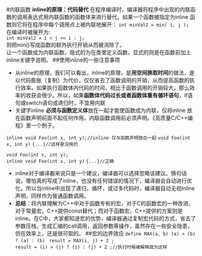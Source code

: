 #内联函数
**inline的原理：代码替代**
在程序编译时，编译器将程序中出现的内联函数的调用表达式用内联函数的函数体来进行替代。如果一个函数被指定为inline 函数则它将在程序中每个调用点上被内联地展开：
`int minVal2 = min( i, j );`   
在编译时被展开为:   
`int minVal2 = i < j << i : j;`   
则把min()写成函数的额外执行开销从而被消除了。   
让一个函数成为内联函数，隐式的为在类里定义函数，显式的则是在函数前加上inline关键字说明。
##使用inline的一些注意事项
* 从inline的原理，我们可以看出，inline的原理，是**用空间换取时间**的做法，是以代码膨胀（复制）为代价，仅仅省去了函数调用的开销，从而提高函数的执行效率。如果执行函数体内代码的时间，相比于函数调用的开销较大，那么效率的收获会很少。所以，如果**函数体代码过长或者函数体重有循环语句**，if语句或switch语句或递归时，不宜用内联      
* 关键字inline **必须与函数定义体**放在一起才能使函数成为内联，仅将inline 放在函数声明前面不起任何作用。内联函数调用前必须声明。《高质量C/C++编程》里一个例子。

`inline void Foo(int x, int y);//inline 仅与函数声明放在一起`
`void Foo(int x, int y)`
`{...}//这样是没用的`

`void Foo(int x, int y);`    
`inline void Foo(int x, int y)`
`{...}//正确`


* inline对于编译器来说只是一个建议，编译器可以选择忽略该建议。换句话说，哪怕真的写成了inline，也没有任何错误的情况下，编译器会自动进行优化。所以当inline中出现了递归，循环，或过多代码时，编译器自动无视inline声明，同样作为普通函数调用。
* **总结**：将内联理解为C++中对于函数专有的宏，对于C的函数宏的一种改进。对于常量宏，C++提供const替代；而对于函数宏，C++提供的方案则是inline。在C中，大家都知道宏的优势，编译器通过复制宏代码的方式，省去了参数压栈，生成汇编的call调用，返回参数等操作，虽然存在一些安全隐患，但在效率上，还是很可取的。
##宏的边界效应
`define MAX(a, b) (a) > (b) ? (a) : (b) `
`result = MAX(i, j) + 2 ; `  
`result = (i) > (j) ? (i) : (j) + 2 ;//执行时候被解释成为这样`

